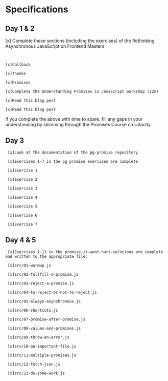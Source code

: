 # Specifications

## Day 1 & 2

 [x] Complete these sections (including the exercises) of the Rethinking Asynchronous JavaScript on Frontend Masters
 
 ```[x]Parallel vs. Async
 
 
 [x]Callback
 
 [x]Thunks
 
 [x]Promises
 
 [x]Complete the Understanding Promises in JavaScript workshop (22m)
 
 [x]Read this blog post
 
 [x]Read this blog post

```
If you complete the above with time to spare, fill any gaps in your understanding by skimming through the Promises Course on Udacity.

## Day 3
```
 [x]Look at the documentation of the pg-promise repository
 
 [x]Exercises 1-7 in the pg promise exercises are complete
 
 [x]Exercise 1
 
 [x]Exercise 2
 
 [x]Exercise 3
 
 [x]Exercise 4
 
 [x]Exercise 5
 
 [x]Exercise 6
 
 [x]Exercise 7
```
## Day 4 & 5
```
 [x]Exercises 1-13 in the promise-it-wont-hurt-solutions are complete and written to the appropriate file:
 
 [x]src/01-warmup.js
 
 [x]src/02-fullfill-a-promise.js
 
 [x]src/03-reject-a-promise.js
 
 [x]src/04-to-reject-or-not-to-reject.js
 
 [x]src/05-always-asynchronous.js
 
 [x]src/06-shortcuts.js
 
 [x]src/07-promise-after-promise.js
 
 [x]src/08-values-and-promises.js   
 
 [x]src/09-throw-an-error.js  
 
 [x]src/10-an-important-file.js 
 
 [x]src/11-multiple-promises.js
 
 [x]src/12-fetch-json.js
 
 [x]src/13-do-some-work.js
```
